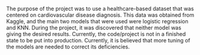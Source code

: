 The purpose of the project was to use a healthcare-based dataset that was centered on cardiovascular disease diagnosis. This data was obtained from Kaggle, and the main two models that were used were logistic regression and KNN. During the project, it was discovered that neither model was giving the desired results. Currently, the code/project is not in a finished state to be put into production. Currently, it is believed that more tuning of the models are needed to correct its deficiencies. 
